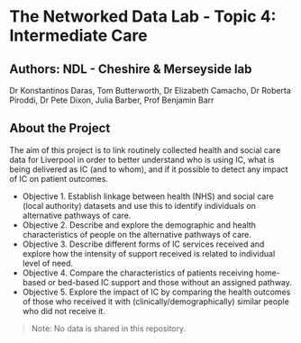 # The Networked Data Lab - Topic 4: Intermediate Care

## Authors: NDL - Cheshire & Merseyside lab
Dr Konstantinos Daras, 
Tom Butterworth, 
Dr Elizabeth Camacho, 
Dr Roberta Piroddi, 
Dr Pete Dixon, 
Julia Barber, 
Prof Benjamin Barr

## About the Project
The aim of this project is to link routinely collected health and social care data for Liverpool in order to better understand who is using IC, what is being delivered as IC (and to whom), and if it possible to detect any impact of IC on patient outcomes.
- Objective 1. Establish linkage between health (NHS) and social care (local authority) datasets and use this to identify individuals on alternative pathways of care.
- Objective 2. Describe and explore the demographic and health characteristics of people on the alternative pathways of care.
- Objective 3. Describe different forms of IC services received and explore how the intensity of support received is related to individual level of need.
- Objective 4. Compare the characteristics of patients receiving home-based or bed-based IC support and those without an assigned pathway.
- Objective 5. Explore the impact of IC by comparing the health outcomes of those who received it with (clinically/demographically) similar people who did not receive it.


>Note: No data is shared in this repository.
